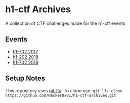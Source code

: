 # h1-ctf Archives

A collection of CTF challenges made for the h1-ctf events

## Events

* [h1-702 2017](https://www.youtube.com/watch?v=9VZCD9TirCg)
* [h1-202 2018](https://www.hackerone.com/blog/h1-202-CTF-Winners-Announced)
* [h1-702 2018](https://www.hackerone.com/blog/H1-702-CTF-Winners-Announced)

## Setup Notes

This repository uses [git-lfs](https://git-lfs.github.com/). To clone use: `git lfs clone https://github.com/Hacker0x01/h1-ctf-archives.git`

